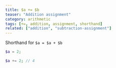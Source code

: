 ```yaml
---
title: $a += $b
teaser: "Addition assignment"
category: arithmetic
tags: [+=, addition, assignment, shorthand]
related: ["addition", "subtraction-assignment"]
---
```


Shorthand for `$a = $a + $b`

```php
$a = 2;

$a += 2; // 4
```
